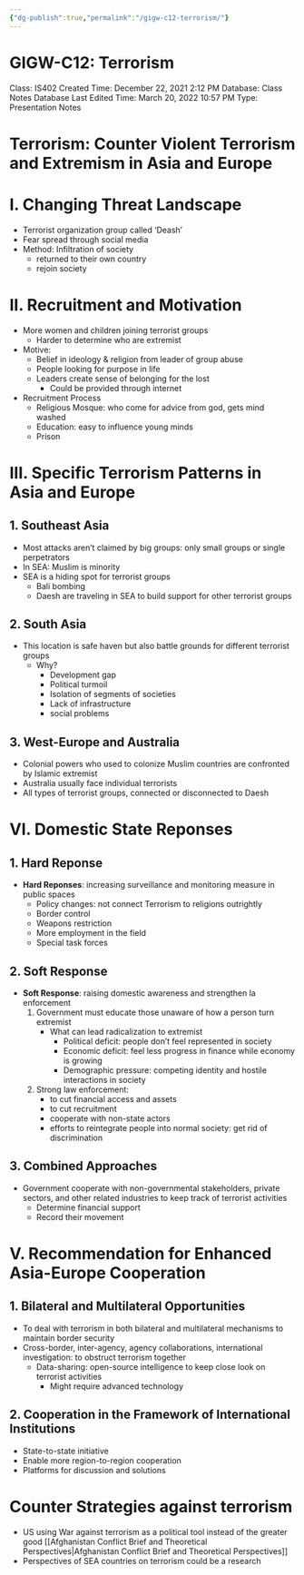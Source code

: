 ```yaml
---
{"dg-publish":true,"permalink":"/gigw-c12-terrorism/"}
---
```


# GIGW-C12: Terrorism

Class: IS402
Created Time: December 22, 2021 2:12 PM
Database: Class Notes Database
Last Edited Time: March 20, 2022 10:57 PM
Type: Presentation Notes

# Terrorism: Counter Violent Terrorism and Extremism in Asia and Europe

# I. Changing Threat Landscape

- Terrorist organization group called ‘Deash’
- Fear spread through social media
- Method: Infiltration of society
    - returned to their own country
    - rejoin society

# II. Recruitment and Motivation

- More women and children joining terrorist groups
    - Harder to determine who are extremist
- Motive:
    - Belief in ideology & religion from leader of group abuse
    - People looking for purpose in life
    - Leaders create sense of belonging for the lost
        - Could be provided through internet
- Recruitment Process
    - Religious Mosque: who come for advice from god, gets mind washed
    - Education: easy to influence young minds
    - Prison

# III. Specific Terrorism Patterns in Asia and Europe

## 1. Southeast Asia

- Most attacks aren’t claimed by big groups: only small groups or single perpetrators
- In SEA: Muslim is minority
- SEA is a hiding spot for terrorist groups
    - Bali bombing
    - Daesh are traveling in SEA to build support for other terrorist groups

## 2. South Asia

- This location is safe haven but also battle grounds for different terrorist groups
    - Why?
        - Development gap
        - Political turmoil
        - Isolation of segments of societies
        - Lack of infrastructure
        - social problems

## 3. West-Europe and Australia

- Colonial powers who used to colonize Muslim countries are confronted by Islamic extremist
- Australia usually face individual terrorists
- All types of terrorist groups, connected or disconnected to Daesh

# VI. Domestic State Reponses

## 1. Hard Reponse

- **Hard Reponses**: increasing surveillance and monitoring measure in public spaces
    - Policy changes: not connect Terrorism to religions outrightly
    - Border control
    - Weapons restriction
    - More employment in the field
    - Special task forces

## 2. Soft Response

- **Soft Response**: raising domestic awareness and strengthen la enforcement
    1. Government must educate those unaware of how a person turn extremist
        - What can lead radicalization to extremist
            - Political deficit: people don’t feel represented in society
            - Economic deficit: feel less progress in finance while economy is growing
            - Demographic pressure: competing identity and hostile interactions in society
    2. Strong law enforcement: 
        - to cut financial access and assets
        - to cut recruitment
        - cooperate with non-state actors
        - efforts to reintegrate people into normal society: get rid of discrimination

## 3. Combined Approaches

- Government cooperate with non-governmental stakeholders, private sectors, and other related industries to keep track of terrorist activities
    - Determine financial support
    - Record their movement

# V. Recommendation for Enhanced Asia-Europe Cooperation

## 1. Bilateral and Multilateral Opportunities

- To deal with terrorism in both bilateral and multilateral mechanisms to maintain border security
- Cross-border, inter-agency, agency collaborations, international investigation: to obstruct terrorism together
    - Data-sharing: open-source intelligence to keep close look on terrorist activities
        - Might require advanced technology

## 2. Cooperation in the Framework of International Institutions

- State-to-state initiative
- Enable more region-to-region cooperation
- Platforms for discussion and solutions

# Counter Strategies against terrorism

- US using War against terrorism as a political tool instead of the greater good [[Afghanistan Conflict Brief and Theoretical Perspectives\|Afghanistan Conflict Brief and Theoretical Perspectives]]
- Perspectives of SEA countries on terrorism could be a research
